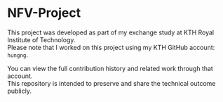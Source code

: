 # NFV-Project

This project was developed as part of my exchange study at KTH Royal Institute of Technology.  
Please note that I worked on this project using my KTH GitHub account: `hungng`.

You can view the full contribution history and related work through that account.  
This repository is intended to preserve and share the technical outcome publicly.